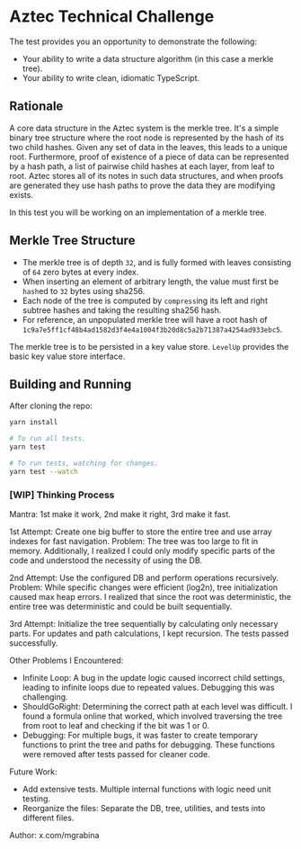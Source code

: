 # Aztec Technical Challenge

The test provides you an opportunity to demonstrate the following:

- Your ability to write a data structure algorithm (in this case a merkle tree).
- Your ability to write clean, idiomatic TypeScript.

## Rationale

A core data structure in the Aztec system is the merkle tree. It's a simple binary tree structure where the root node is represented by the hash of its two child hashes. Given any set of data in the leaves, this leads to a unique root. Furthermore, proof of existence of a piece of data can be represented by a hash path, a list of pairwise child hashes at each layer, from leaf to root. Aztec stores all of its notes in such data structures, and when proofs are generated they use hash paths to prove the data they are modifying exists.

In this test you will be working on an implementation of a merkle tree.

## Merkle Tree Structure

- The merkle tree is of depth `32`, and is fully formed with leaves consisting of `64` zero bytes at every index.
- When inserting an element of arbitrary length, the value must first be `hash`ed to `32` bytes using sha256.
- Each node of the tree is computed by `compress`ing its left and right subtree hashes and taking the resulting sha256 hash.
- For reference, an unpopulated merkle tree will have a root hash of `1c9a7e5ff1cf48b4ad1582d3f4e4a1004f3b20d8c5a2b71387a4254ad933ebc5`.

The merkle tree is to be persisted in a key value store. `LevelUp` provides the basic key value store interface.

## Building and Running

After cloning the repo:

```bash
yarn install

# To run all tests.
yarn test

# To run tests, watching for changes.
yarn test --watch
```
### [WIP] Thinking Process

Mantra: 1st make it work, 2nd make it right, 3rd make it fast.

1st Attempt: Create one big buffer to store the entire tree and use array indexes for fast navigation. Problem: The tree was too large to fit in memory. Additionally, I realized I could only modify specific parts of the code and understood the necessity of using the DB.

2nd Attempt: Use the configured DB and perform operations recursively. Problem: While specific changes were efficient (log2n), tree initialization caused max heap errors. I realized that since the root was deterministic, the entire tree was deterministic and could be built sequentially.

3rd Attempt: Initialize the tree sequentially by calculating only necessary parts. For updates and path calculations, I kept recursion. The tests passed successfully.

Other Problems I Encountered:
- Infinite Loop: A bug in the update logic caused incorrect child settings, leading to infinite loops due to repeated values. Debugging this was challenging.
- ShouldGoRight: Determining the correct path at each level was difficult. I found a formula online that worked, which involved traversing the tree from root to leaf and checking if the bit was 1 or 0.
- Debugging: For multiple bugs, it was faster to create temporary functions to print the tree and paths for debugging. These functions were removed after tests passed for cleaner code.

Future Work:
- Add extensive tests. Multiple internal functions with logic need unit testing.
- Reorganize the files: Separate the DB, tree, utilities, and tests into different files.

Author: x.com/mgrabina
